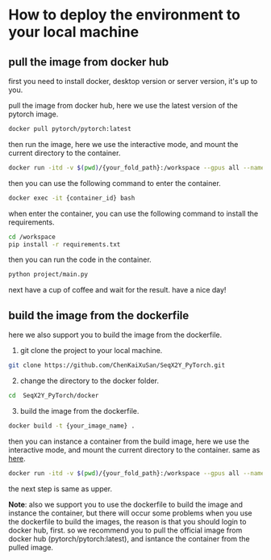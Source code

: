 # How to deploy the environment to your local machine

## pull the image from docker hub
first you need to install docker, desktop version or server version, it's up to you.

pull the image from docker hub, here we use the latest version of the pytorch image.

``` bash
docker pull pytorch/pytorch:latest
```

<span id="run">then run the image, here we use the interactive mode, and mount the current directory to the container.</span>

``` bash
docker run -itd -v $(pwd)/{your_fold_path}:/workspace --gpus all --name {your_container_name} pytorch/pytorch:latest bash
```

then you can use the following command to enter the container.

``` bash
docker exec -it {container_id} bash
```

when enter the container, you can use the following command to install the requirements.

``` bash
cd /workspace
pip install -r requirements.txt
```

then you can run the code in the container.

``` bash
python project/main.py
```

next have a cup of coffee and wait for the result.
have a nice day!

## build the image from the dockerfile
here we also support you to build the image from the dockerfile.

1. git clone the project to your local machine.

``` bash
git clone https://github.com/ChenKaiXuSan/SeqX2Y_PyTorch.git
```
2. change the directory to the docker folder.

``` bash
cd  SeqX2Y_PyTorch/docker
```

3. build the image from the dockerfile.

``` bash
docker build -t {your_image_name} .
```

then you can instance a container from the build image, here we use the interactive mode, and mount the current directory to the container.
same as [here](#run).

``` bash
docker run -itd -v $(pwd)/{your_fold_path}:/workspace --gpus all --name {your_container_name} pytorch/pytorch:latest bash
```

the next step is same as upper.

**Note**: also we support you to use the dockerfile to build the image and instance the container, but there will occur some problems when you use the dockerfile to build the images, the reason is that you should login to docker hub, first.
so we recommend you to pull the official image from docker hub (pytorch/pytorch:latest), and isntance the container from the pulled image.